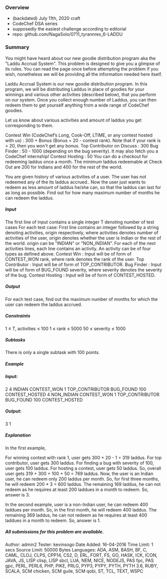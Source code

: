 ### Overview 
- (backdated) July 11th, 2020 craft
- CodeChef DSA series
- supposedly the easiest challenge according to editorial
- repo: github.com/NagaSolo/0711_tyrannrex_6-LADDU

### Summary

You might have heard about our new goodie distribution program aka the "Laddu Accrual System". This problem is designed to give you a glimpse of its rules. You can read the page once before attempting the problem if you wish, nonetheless we will be providing all the information needed here itself.

Laddu Accrual System is our new goodie distribution program. In this program, we will be distributing Laddus in place of goodies for your winnings and various other activities (described below), that you perform on our system. Once you collect enough number of Laddus, you can then redeem them to get yourself anything from a wide range of CodeChef goodies.

Let us know about various activities and amount of laddus you get corresponding to them.

Contest Win (CodeChef’s Long, Cook-Off, LTIME, or any contest hosted with us) : 300 + Bonus (Bonus = 20 - contest rank). Note that if your rank is > 20, then you won't get any bonus.
Top Contributor on Discuss : 300
Bug Finder : 50 - 1000 (depending on the bug severity). It may also fetch you a CodeChef internship!
Contest Hosting : 50
You can do a checkout for redeeming laddus once a month. The minimum laddus redeemable at Check Out are 200 for Indians and 400 for the rest of the world.

You are given history of various activities of a user. The user has not redeemed any of the its laddus accrued.. Now the user just wants to redeem as less amount of laddus he/she can, so that the laddus can last for as long as possible. Find out for how many maximum number of months he can redeem the laddus.

##### Input
The first line of input contains a single integer T denoting number of test cases
For each test case:
First line contains an integer followed by a string denoting activities, origin respectively, where activities denotes number of activities of the user, origin denotes whether the user is Indian or the rest of the world. origin can be "INDIAN" or "NON_INDIAN".
For each of the next activities lines, each line contains an activity.
An activity can be of four types as defined above.
Contest Win : Input will be of form of CONTEST_WON rank, where rank denotes the rank of the user.
Top Contributor : Input will be of form of TOP_CONTRIBUTOR.
Bug Finder : Input will be of form of BUG_FOUND severity, where severity denotes the severity of the bug.
Contest Hosting : Input will be of form of CONTEST_HOSTED.

##### Output
For each test case, find out the maximum number of months for which the user can redeem the laddus accrued.

##### Constraints
1 ≤ T, activities ≤ 100
1 ≤ rank ≤ 5000
50 ≤ severity ≤ 1000

##### Subtasks
There is only a single subtask with 100 points.

##### Example
##### Input:
2
4 INDIAN
CONTEST_WON 1
TOP_CONTRIBUTOR
BUG_FOUND 100
CONTEST_HOSTED
4 NON_INDIAN
CONTEST_WON 1
TOP_CONTRIBUTOR
BUG_FOUND 100
CONTEST_HOSTED

##### Output:
3
1

##### Explanation
In the first example,

For winning contest with rank 1, user gets 300 + 20 - 1 = 319 laddus.
For top contributor, user gets 300 laddus.
For finding a bug with severity of 100, user gets 100 laddus.
For hosting a contest, user gets 50 laddus.
So, overall user gets 319 + 300 + 100 + 50 = 769 laddus. Now, the user is an Indian user, he can redeem only 200 laddus per month. So, for first three months, he will redeem 200 * 3 = 600 laddus. The remaining 169 laddus, he can not redeem as he requires at least 200 laddues in a month to redeem. So, answer is 3.

In the second example, user is a non-Indian user, he can redeem 400 laddues per month. So, in the first month, he will redeem 400 laddus. The remaining 369 laddus, he can not redeem as he requires at least 400 laddues in a month to redeem. So, answer is 1.

##### All submissions for this problem are available.
Author:	admin2
Tester:	kevinsogo
Date Added:	16-04-2016
Time Limit:	1 secs
Source Limit:	50000 Bytes
Languages:	ADA, ASM, BASH, BF, C, CAML, CLOJ, CLPS, CPP14, CS2, D, ERL, FORT, FS, GO, HASK, ICK, ICON, JAVA, JS, LISP clisp, LISP sbcl, LUA, NEM, NICE, NODEJS, PAS fpc, PAS gpc, PERL, PERL6, PHP, PIKE, PRLG, PYP3, PYPY, PYTH, PYTH 3.6, RUBY, SCALA, SCM chicken, SCM guile, SCM qobi, ST, TCL, TEXT, WSPC